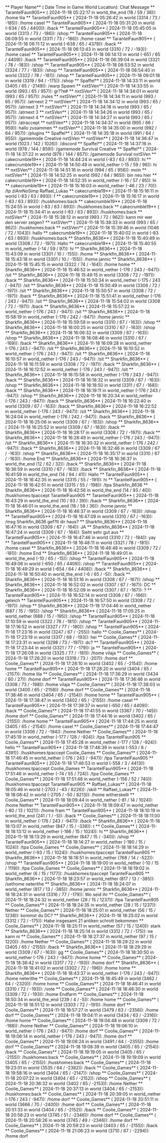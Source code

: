 ** Player Name** ( Date  Time in  Game World Location):  Chat Message
** TarantelFaun905** ( 2024-11-18  05:22:17 in  world_the_end (18 / 59 / 36)): /home lila
** TarantelFaun905** ( 2024-11-18  05:26:42 in  world (3314 / 73 / -185)): /home casel
** TarantelFaun905** ( 2024-11-18  05:31:20 in  world (-634 / 65 / 4400)): /back
** TarantelFaun905** ( 2024-11-18  05:45:05 in  world (3313 / 73 / -186)): /shop
** TarantelFaun905** ( 2024-11-18  06:09:55 in  world (3311 / 73 / -186)): /home casel
** TarantelFaun905** ( 2024-11-18  06:11:12 in  world (-638 / 65 / 4379)): /back
** TarantelFaun905** ( 2024-11-18  06:13:43 in  world (3310 / 72 / -193)): /home casel
** TarantelFaun905** ( 2024-11-18  06:14:13 in  world (-651 / 65 / 4409)): /back
** TarantelFaun905** ( 2024-11-18  06:39:04 in  world (3321 / 78 / -183)): /shop
** TarantelFaun905** ( 2024-11-18  08:53:52 in  world (3324 / 77 / -183)): /shop
** TarantelFaun905** ( 2024-11-18  08:54:40 in  world (3322 / 78 / -181)): /shop
** TarantelFaun905** ( 2024-11-18  09:01:18 in  world (3319 / 94 / -175)): /shop
** Spaffel** ( 2024-11-18  14:33:11 in  world (3405 / 65 / -2149)): /warp Spawn
** nxtSVen** ( 2024-11-18  14:33:55 in  world (993 / 65 / 957)): gr??e#
** nxtSVen** ( 2024-11-18  14:34:01 in  world (993 / 65 / 957)): /rules
** nxtSVen** ( 2024-11-18  14:34:11 in  world (993 / 65 / 957)): /atrnext 2
** nxtSVen** ( 2024-11-18  14:34:12 in  world (993 / 65 / 957)): /atrnext 3
** nxtSVen** ( 2024-11-18  14:34:18 in  world (993 / 65 / 957)): /atrnext 3
** nxtSVen** ( 2024-11-18  14:34:26 in  world (993 / 65 / 957)): /atrnext 4
** nxtSVen** ( 2024-11-18  14:34:27 in  world (993 / 65 / 957)): /atraccept
** nxtSVen** ( 2024-11-18  14:34:37 in  world (995 / 66 / 959)): hallo zusammen
** nxtSVen** ( 2024-11-18  14:35:00 in  world (992 / 64 / 957)): /plugins
** Spaffel** ( 2024-11-18  14:35:18 in  world (991 / 64 / 955)): /gamemode Creative nxtSVen
** nxtSVen** ( 2024-11-18  14:36:47 in  world (1023 / 142 / 1026)): /discord
** Spaffel** ( 2024-11-18  14:37:16 in  world (978 / 144 / 859)): /gamemode Survival Creative
** Spaffel** ( 2024-11-18  14:37:22 in  world (979 / 144 / 857)): /gamemode Survival nxtSVen
** cakecrumble19** ( 2024-11-18  14:44:24 in  world (-83 / 63 / 893)): hi
** cakecrumble19** ( 2024-11-18  14:50:49 in  world_nether (-15 / 59 / 96)): hi
** nxtSVen** ( 2024-11-18  14:51:16 in  world (994 / 65 / 956)): moin
** nxtSVen** ( 2024-11-18  14:52:25 in  world (992 / 64 / 965)): bin neu hier
** cakecrumble19** ( 2024-11-18  14:52:35 in  world_nether (-16 / 57 / 95)): hi
** cakecrumble19** ( 2024-11-18  15:16:03 in  world_nether (-46 / 23 / 70)): /tp zIAmNoSimp Raffael_Lukas
** cakecrumble19** ( 2024-11-18  15:16:11 in  world (-83 / 63 / 893)): f
** cakecrumble19** ( 2024-11-18  15:16:17 in  world (-83 / 63 / 893)): /huskhomes:back
** cakecrumble19** ( 2024-11-18  15:24:55 in  world (-83 / 63 / 893)): /huskhomes:back
** cakecrumble19** ( 2024-11-18  15:34:41 in  world (-83 / 63 / 893)): /huskhomes:back
** nxtSVen** ( 2024-11-18  15:38:12 in  world (993 / 72 / 962)): kann mir wer den server zeigen?
** nxtSVen** ( 2024-11-18  15:38:33 in  world (993 / 65 / 962)): /huskhomes:back
** nxtSVen** ( 2024-11-18  15:39:46 in  world (1046 / 72 / 1043)): hallo
** cakecrumble19** ( 2024-11-18  15:40:02 in  world (-83 / 63 / 893)): /huskhomes:back
** Sharkfin_8636** ( 2024-11-18  15:40:49 in  world (3308 / 72 / -197)): Hallo
** cakecrumble19** ( 2024-11-18  15:40:55 in  world_nether (-14 / 59 / 97)): hi
** Sharkfin_8636** ( 2024-11-18  15:43:09 in  world (3301 / 10 / -155)): /home
** Sharkfin_8636** ( 2024-11-18  15:43:18 in  world (3301 / 10 / -155)): /home jannic
** Sharkfin_8636** ( 2024-11-18  15:45:15 in  world (3322 / 74 / -164)): /home home
** Sharkfin_8636** ( 2024-11-18  15:46:52 in  world_nether (-176 / 243 / -947)): /sit
** Sharkfin_8636** ( 2024-11-18  15:49:15 in  world (3308 / 72 / -197)): /back
** Sharkfin_8636** ( 2024-11-18  15:50:34 in  world_nether (-175 / 243 / -947)): /sit
** Sharkfin_8636** ( 2024-11-18  15:50:49 in  world (3308 / 72 / -197)): /sit
** Sharkfin_8636** ( 2024-11-18  15:50:57 in  world (3308 / 72 / -197)): /back
** Sharkfin_8636** ( 2024-11-18  15:51:41 in  world_nether (-176 / 243 / -947)): /sit
** Sharkfin_8636** ( 2024-11-18  15:54:02 in  world (3308 / 72 / -197)): /back
** Sharkfin_8636** ( 2024-11-18  15:57:22 in  world_nether (-176 / 243 / -947)): /sit
** Sharkfin_8636** ( 2024-11-18  15:58:19 in  world_nether (-176 / 242 / -947)): /home jannic
** Sharkfin_8636** ( 2024-11-18  15:59:59 in  world (3310 / 67 / -163)): /shop
** Sharkfin_8636** ( 2024-11-18  16:00:25 in  world (3310 / 67 / -163)): /shop
** Sharkfin_8636** ( 2024-11-18  16:06:32 in  world (3309 / 67 / -163)): /shop
** Sharkfin_8636** ( 2024-11-18  16:08:46 in  world (3310 / 67 / -169)): /back
** Sharkfin_8636** ( 2024-11-18  16:09:28 in  world_nether (-176 / 243 / -947)): /sit
** Sharkfin_8636** ( 2024-11-18  16:10:52 in  world_nether (-176 / 243 / -947)): /sit
** Sharkfin_8636** ( 2024-11-18  16:10:57 in  world_nether (-176 / 243 / -947)): /sit
** Sharkfin_8636** ( 2024-11-18  16:11:59 in  world (3308 / 72 / -197)): /back
** Sharkfin_8636** ( 2024-11-18  16:12:52 in  world_nether (-176 / 243 / -947)): /sit
** Sharkfin_8636** ( 2024-11-18  16:15:58 in  world_nether (-176 / 243 / -947)): /back
** Sharkfin_8636** ( 2024-11-18  16:18:32 in  world (3309 / 67 / -163)): /shop
** Sharkfin_8636** ( 2024-11-18  16:18:50 in  world (3311 / 67 / -168)): /back
** Sharkfin_8636** ( 2024-11-18  16:19:11 in  world_nether (-176 / 243 / -947)): /shop
** Sharkfin_8636** ( 2024-11-18  16:20:34 in  world_nether (-176 / 243 / -947)): /back
** Sharkfin_8636** ( 2024-11-18  16:22:40 in  world (3309 / 67 / -163)): /back
** Sharkfin_8636** ( 2024-11-18  16:22:52 in  world_nether (-176 / 243 / -947)): /sit
** Sharkfin_8636** ( 2024-11-18  16:24:04 in  world_nether (-176 / 242 / -947)): /back
** Sharkfin_8636** ( 2024-11-18  16:25:06 in  world (3309 / 67 / -163)): /shop
** Sharkfin_8636** ( 2024-11-18  16:25:52 in  world (3309 / 67 / -163)): /back
** Sharkfin_8636** ( 2024-11-18  16:28:17 in  world (3308 / 72 / -197)): /back
** Sharkfin_8636** ( 2024-11-18  16:28:49 in  world_nether (-176 / 243 / -947)): /sit
** Sharkfin_8636** ( 2024-11-18  16:30:32 in  world_nether (-176 / 242 / -947)): /back
** Sharkfin_8636** ( 2024-11-18  16:32:46 in  world (3309 / 67 / -163)): /shop
** Sharkfin_8636** ( 2024-11-18  16:35:17 in  world (3310 / 67 / -163)): /home End
** Sharkfin_8636** ( 2024-11-18  16:36:37 in  world_the_end (12 / 62 / 32)): /back
** Sharkfin_8636** ( 2024-11-18  16:36:59 in  world (3310 / 67 / -163)): /back
** Sharkfin_8636** ( 2024-11-18  16:41:59 in  world_the_end (14 / 94 / 41)): Hallo
** TarantelFaun905** ( 2024-11-18  16:42:35 in  world (3315 / 55 / -191)): hi
** TarantelFaun905** ( 2024-11-18  16:42:51 in  world (3315 / 55 / -198)): /tpa Sharkfin_8636
** Sharkfin_8636** ( 2024-11-18  16:42:56 in  world_the_end (14 / 93 / 40)): /huskhomes:tpaccept TarantelFaun905
** TarantelFaun905** ( 2024-11-18  16:43:29 in  world_the_end (10 / 93 / 39)): /back
** Sharkfin_8636** ( 2024-11-18  16:46:01 in  world_the_end (16 / 59 / 36)): /home jannic
** Sharkfin_8636** ( 2024-11-18  16:46:37 in  world (3309 / 67 / -163)): /shop
** TarantelFaun905** ( 2024-11-18  16:47:09 in  world (3310 / 67 / -163)): /msg Sharkfin_8636 gef?lt dir haus?
** Sharkfin_8636** ( 2024-11-18  16:47:16 in  world (3309 / 67 / -164)): JA
** Sharkfin_8636** ( 2024-11-18  16:47:24 in  world (3309 / 67 / -164)): Sieht sehr gut aus
** TarantelFaun905** ( 2024-11-18  16:47:46 in  world (3310 / 72 / -184)): yay
** TarantelFaun905** ( 2024-11-18  16:48:11 in  world (3321 / 78 / -181)): /home casel
** Sharkfin_8636** ( 2024-11-18  16:48:48 in  world (3309 / 72 / -181)): /home End
** Sharkfin_8636** ( 2024-11-18  16:49:01 in  world_the_end (-10 / 65 / -15)): /shop
** TarantelFaun905** ( 2024-11-18  16:49:06 in  world (-650 / 65 / 4409)): /shop
** TarantelFaun905** ( 2024-11-18  16:49:29 in  world (-654 / 64 / 4408)): /back
** Sharkfin_8636** ( 2024-11-18  16:50:40 in  world_the_end (-6 / 65 / -5)): /back
** Sharkfin_8636** ( 2024-11-18  16:51:16 in  world (3308 / 67 / -167)): /shop
** Sharkfin_8636** ( 2024-11-18  16:52:02 in  world (3307 / 67 / -167)): DC
** Sharkfin_8636** ( 2024-11-18  16:52:09 in  world (3307 / 67 / -167)): ?
** TarantelFaun905** ( 2024-11-18  16:52:14 in  world (3308 / 67 / -166)): geleich
** TarantelFaun905** ( 2024-11-18  16:57:50 in  world (3308 / 72 / -197)): /shop
** Sharkfin_8636** ( 2024-11-18  17:04:46 in  world_nether (687 / 15 / -195)): /shop
** Sharkfin_8636** ( 2024-11-18  17:05:25 in  world_nether (688 / 15 / -195)): /shop
** TarantelFaun905** ( 2024-11-18  17:10:59 in  world (3322 / 78 / -181)): /shop
** TarantelFaun905** ( 2024-11-18  17:16:52 in  world (3327 / 77 / -180)): /shop
** TarantelFaun905** ( 2024-11-18  17:23:16 in  world (3247 / 67 / -255)): hallo
** Coolie_Games** ( 2024-11-18  17:23:19 in  world (3317 / 68 / -193)): hei
** Coolie_Games** ( 2024-11-18  17:23:31 in  world (3298 / 73 / -197)): dc?
** TarantelFaun905** ( 2024-11-18  17:23:44 in  world (3321 / 77 / -179)): ja
** TarantelFaun905** ( 2024-11-18  17:26:08 in  world (3325 / 77 / -181)): /home vilaja
** Coolie_Games** ( 2024-11-18  17:26:20 in  world (3319 / 73 / -207)): /home dorf
** Coolie_Games** ( 2024-11-18  17:28:10 in  world (3402 / 65 / -2154)): /home home
** TarantelFaun905** ( 2024-11-18  17:28:20 in  world (3404 / 65 / -2157)): /home lila
** Coolie_Games** ( 2024-11-18  17:36:29 in  world (3434 / 80 / 27)): /home dorf
** TarantelFaun905** ( 2024-11-18  17:36:46 in  world (3308 / 73 / -198)): /home vilaja
** Coolie_Games** ( 2024-11-18  17:38:03 in  world (3400 / 65 / -2158)): /home dorf
** Coolie_Games** ( 2024-11-18  17:38:46 in  world (3404 / 65 / -2154)): /home home
** TarantelFaun905** ( 2024-11-18  17:38:47 in  world (3402 / 65 / -2155)): /home casel
** TarantelFaun905** ( 2024-11-18  17:39:37 in  world (-650 / 65 / 4409)): /back
** Coolie_Games** ( 2024-11-18  17:41:55 in  world (3367 / 70 / -145)): /home dorf
** Coolie_Games** ( 2024-11-18  17:44:16 in  world (3402 / 65 / -2155)): /home home
** TarantelFaun905** ( 2024-11-18  17:44:25 in  world (3405 / 65 / -2154)): /home casel
** Coolie_Games** ( 2024-11-18  17:44:47 in  world (3306 / 72 / -194)): /home Nether
** Coolie_Games** ( 2024-11-18  17:45:19 in  world_nether (-177 / 128 / -924)): /tpa TarantelFaun905
** Coolie_Games** ( 2024-11-18  17:45:28 in  world_nether (-177 / 128 / -924)): hello
** TarantelFaun905** ( 2024-11-18  17:46:39 in  world (-553 / 8 / 4391)): /huskhomes:tpaccept Coolie_Games
** Coolie_Games** ( 2024-11-18  17:46:45 in  world_nether (-176 / 243 / -947)): /tpa TarantelFaun905
** TarantelFaun905** ( 2024-11-18  17:46:53 in  world (-558 / 3 / 4413)): /huskhomes:tpaccept Coolie_Games
** TarantelFaun905** ( 2024-11-18  17:51:46 in  world_nether (-74 / 55 / 724)): /tpa Coolie_Games
** Coolie_Games** ( 2024-11-18  17:51:48 in  world_nether (-156 / 52 / 740)): /huskhomes:tpaccept TarantelFaun905
** Raffael_Lukas** ( 2024-11-18  18:05:46 in  world (-2703 / -43 / 8226)): /skill
** Raffael_Lukas** ( 2024-11-18  18:08:42 in  world (-2705 / -50 / 8213)): /home witherskelli
** Coolie_Games** ( 2024-11-18  18:09:44 in  world_nether (-81 / 14 / 1024)): /home Nether
** TarantelFaun905** ( 2024-11-18  18:09:47 in  world_nether (-80 / 13 / 1021)): /home fram
** TarantelFaun905** ( 2024-11-18  18:10:19 in  world_the_end (241 / 1 / -5)): /back
** Coolie_Games** ( 2024-11-18  18:11:00 in  world_nether (-176 / 243 / -947)): /back
** Sharkfin_8636** ( 2024-11-18  18:13:07 in  world_nether (847 / 15 / -338)): t
** Coolie_Games** ( 2024-11-18  18:13:12 in  world_nether (-186 / 15 / 1024)): hi
** Sharkfin_8636** ( 2024-11-18  18:13:29 in  world_nether (847 / 15 / -340)): /shop
** TarantelFaun905** ( 2024-11-18  18:14:27 in  world_nether (-180 / 15 / 1024)): /tpa Coolie_Games
** Coolie_Games** ( 2024-11-18  18:14:29 in  world_nether (-93 / 15 / 1024)): /huskhomes:tpaccept TarantelFaun905
** Sharkfin_8636** ( 2024-11-18  18:18:51 in  world_nether (768 / 14 / -522)): /shop
** TarantelFaun905** ( 2024-11-18  18:19:00 in  world_nether (-10 / 15 / 1119)): /tpa Coolie_Games
** Coolie_Games** ( 2024-11-18  18:19:02 in  world_nether (6 / 15 / 1177)): /huskhomes:tpaccept TarantelFaun905
** Sharkfin_8636** ( 2024-11-18  18:23:57 in  world_nether (817 / 13 / -385)): /sethome neterithe
** Sharkfin_8636** ( 2024-11-18  18:24:07 in  world_nether (817 / 13 / -385)): /home jannic
** Sharkfin_8636** ( 2024-11-18  18:24:31 in  world (3316 / 77 / -179)): Wo seid ihr
** Coolie_Games** ( 2024-11-18  18:24:32 in  world_nether (28 / 15 / 1237)): /tpa TarantelFaun905
** Coolie_Games** ( 2024-11-18  18:24:35 in  world_nether (28 / 15 / 1237)): Nether
** Coolie_Games** ( 2024-11-18  18:25:01 in  world_nether (56 / 15 / 1238)): kommst du DC?
** Sharkfin_8636** ( 2024-11-18  18:25:02 in  world (3312 / 72 / -175)): Habe insgesamt 21 antiken schrott bekommen
** Coolie_Games** ( 2024-11-18  18:25:11 in  world_nether (57 / 15 / 1240)): stark
** Sharkfin_8636** ( 2024-11-18  18:25:14 in  world (3312 / 72 / -175)): ne kann ni
** Coolie_Games** ( 2024-11-18  18:27:37 in  world_nether (97 / 15 / 1220)): /home Nether
** Coolie_Games** ( 2024-11-18  18:29:22 in  world (3405 / 65 / -2155)): /back
** Sharkfin_8636** ( 2024-11-18  18:29:29 in  world (3309 / 67 / -163)): gg
** Coolie_Games** ( 2024-11-18  18:30:50 in  world_nether (-176 / 243 / -947)): /home home
** Coolie_Games** ( 2024-11-18  18:36:42 in  world (3317 / 72 / -193)): /home dorf
** Sharkfin_8636** ( 2024-11-18  18:41:02 in  world (3302 / 72 / -196)): /home home
** Sharkfin_8636** ( 2024-11-18  18:43:37 in  world_nether (-176 / 243 / -947)): /home neterithe
** Coolie_Games** ( 2024-11-18  18:45:49 in  world (3462 / 64 / -2320)): /home home
** Coolie_Games** ( 2024-11-18  18:46:41 in  world (3310 / 72 / -193)): /vote
** Coolie_Games** ( 2024-11-18  18:48:30 in  world (3309 / 72 / -193)): /home Endfarm
** Coolie_Games** ( 2024-11-18  18:50:34 in  world_the_end (239 / 4 / -5)): /home home
** Coolie_Games** ( 2024-11-18  18:51:12 in  world (3303 / 72 / -191)): /home dorf
** Coolie_Games** ( 2024-11-18  18:57:27 in  world (3479 / 63 / -2356)): /home dorf
** Coolie_Games** ( 2024-11-18  19:04:11 in  world (3434 / 63 / -2316)): /home home
** Coolie_Games** ( 2024-11-18  19:04:48 in  world (3309 / 72 / -188)): /home Nether
** Coolie_Games** ( 2024-11-18  19:06:10 in  world_nether (-176 / 243 / -947)): /home dorf
** Coolie_Games** ( 2024-11-18  19:06:14 in  world_nether (-176 / 243 / -947)): /home dorf
** Coolie_Games** ( 2024-11-18  19:08:24 in  world (3491 / 64 / -2355)): /home dorf
** Coolie_Games** ( 2024-11-18  19:08:39 in  world (3405 / 65 / -2154)): /back
** Coolie_Games** ( 2024-11-18  19:19:05 in  world (3405 / 65 / -2155)): /huskhomes:back
** Coolie_Games** ( 2024-11-18  19:19:09 in  world (3405 / 65 / -2155)): /huskhomes:back
** Coolie_Games** ( 2024-11-18  19:23:01 in  world (3535 / 64 / -2382)): /back
** Coolie_Games** ( 2024-11-18  19:58:16 in  world (3404 / 65 / -2147)): /shop
** Coolie_Games** ( 2024-11-18  20:07:22 in  world (3404 / 65 / -2152)): /shop
** Coolie_Games** ( 2024-11-18  20:36:32 in  world (3402 / 65 / -2153)): /home Nether
** Coolie_Games** ( 2024-11-18  20:37:13 in  world (3404 / 65 / -2153)): /huskhomes:back
** Coolie_Games** ( 2024-11-18  20:39:05 in  world_nether (-176 / 243 / -947)): /home dorf
** Coolie_Games** ( 2024-11-18  20:51:11 in  world (3666 / 70 / -2400)): /home dorf
** Coolie_Games** ( 2024-11-18  20:51:33 in  world (3404 / 65 / -2152)): /back
** Coolie_Games** ( 2024-11-18  20:58:23 in  world (3745 / 51 / -2346)): /home dorf
** Coolie_Games** ( 2024-11-18  20:58:26 in  world (3745 / 49 / -2346)): /home dorf
** Coolie_Games** ( 2024-11-18  20:59:23 in  world (3403 / 65 / -2155)): /back
** Coolie_Games** ( 2024-11-18  21:06:23 in  world (3710 / 67 / -2294)): /home dorf
